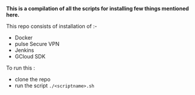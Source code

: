 **This is a compilation of all the scripts for installing few things mentioned here.** 



This repo consists of installation of :- 

- Docker
- pulse Secure VPN
- Jenkins
- GCloud SDK 



To run this :

- clone the repo 
- run the script `./<scriptname>.sh`

